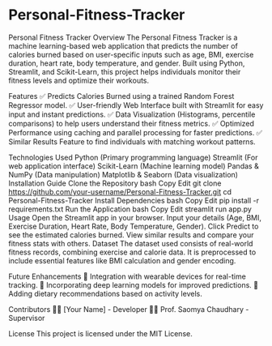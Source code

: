 # Personal-Fitness-Tracker
Personal Fitness Tracker
Overview
The Personal Fitness Tracker is a machine learning-based web application that predicts the number of calories burned based on user-specific inputs such as age, BMI, exercise duration, heart rate, body temperature, and gender. Built using Python, Streamlit, and Scikit-Learn, this project helps individuals monitor their fitness levels and optimize their workouts.

Features
✅ Predicts Calories Burned using a trained Random Forest Regressor model.
✅ User-friendly Web Interface built with Streamlit for easy input and instant predictions.
✅ Data Visualization (Histograms, percentile comparisons) to help users understand their fitness metrics.
✅ Optimized Performance using caching and parallel processing for faster predictions.
✅ Similar Results Feature to find individuals with matching workout patterns.

Technologies Used
Python (Primary programming language)
Streamlit (For web application interface)
Scikit-Learn (Machine learning model)
Pandas & NumPy (Data manipulation)
Matplotlib & Seaborn (Data visualization)
Installation Guide
Clone the Repository
bash
Copy
Edit
git clone https://github.com/your-username/Personal-Fitness-Tracker.git
cd Personal-Fitness-Tracker
Install Dependencies
bash
Copy
Edit
pip install -r requirements.txt
Run the Application
bash
Copy
Edit
streamlit run app.py
Usage
Open the Streamlit app in your browser.
Input your details (Age, BMI, Exercise Duration, Heart Rate, Body Temperature, Gender).
Click Predict to see the estimated calories burned.
View similar results and compare your fitness stats with others.
Dataset
The dataset used consists of real-world fitness records, combining exercise and calorie data. It is preprocessed to include essential features like BMI calculation and gender encoding.

Future Enhancements
🔹 Integration with wearable devices for real-time tracking.
🔹 Incorporating deep learning models for improved predictions.
🔹 Adding dietary recommendations based on activity levels.

Contributors
👨‍💻 [Your Name] - Developer
👩‍🏫 Prof. Saomya Chaudhary - Supervisor

License
This project is licensed under the MIT License.
